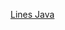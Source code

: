 [Lines Java](https://img.shields.io/endpoint.png?url=https://ghloc.vercel.app/api/Pa-dej/SoupAPI-recode/badge?filter=.java$&label=lines%20of%20java&color=red&)
